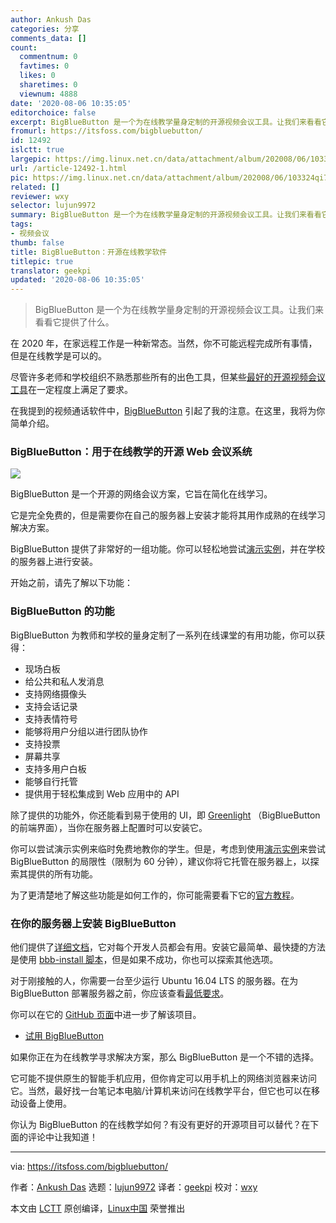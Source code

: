 ```yaml
---
author: Ankush Das
categories: 分享
comments_data: []
count:
  commentnum: 0
  favtimes: 0
  likes: 0
  sharetimes: 0
  viewnum: 4888
date: '2020-08-06 10:35:05'
editorchoice: false
excerpt: BigBlueButton 是一个为在线教学量身定制的开源视频会议工具。让我们来看看它提供了什么。
fromurl: https://itsfoss.com/bigbluebutton/
id: 12492
islctt: true
largepic: https://img.linux.net.cn/data/attachment/album/202008/06/103324qi7ypimmhdqim5he.png
url: /article-12492-1.html
pic: https://img.linux.net.cn/data/attachment/album/202008/06/103324qi7ypimmhdqim5he.png.thumb.jpg
related: []
reviewer: wxy
selector: lujun9972
summary: BigBlueButton 是一个为在线教学量身定制的开源视频会议工具。让我们来看看它提供了什么。
tags:
- 视频会议
thumb: false
title: BigBlueButton：开源在线教学软件
titlepic: true
translator: geekpi
updated: '2020-08-06 10:35:05'
---
```



> 
> BigBlueButton 是一个为在线教学量身定制的开源视频会议工具。让我们来看看它提供了什么。
> 
> 
> 


在 2020 年，在家远程工作是一种新常态。当然，你不可能远程完成所有事情，但是在线教学是可以的。


尽管许多老师和学校组织不熟悉那些所有的出色工具，但某些[最好的开源视频会议工具](/article-12453-1.html)在一定程度上满足了要求。


在我提到的视频通话软件中，[BigBlueButton](https://bigbluebutton.org/) 引起了我的注意。在这里，我将为你简单介绍。


### BigBlueButton：用于在线教学的开源 Web 会议系统


![](/data/attachment/album/202008/06/103324qi7ypimmhdqim5he.png)


BigBlueButton 是一个开源的网络会议方案，它旨在简化在线学习。


它是完全免费的，但是需要你在自己的服务器上安装才能将其用作成熟的在线学习解决方案。


BigBlueButton 提供了非常好的一组功能。你可以轻松地尝试[演示实例](http://demo.bigbluebutton.org/)，并在学校的服务器上进行安装。


开始之前，请先了解以下功能：


### BigBlueButton 的功能


BigBlueButton 为教师和学校的量身定制了一系列在线课堂的有用功能，你可以获得：


* 现场白板
* 给公共和私人发消息
* 支持网络摄像头
* 支持会话记录
* 支持表情符号
* 能够将用户分组以进行团队协作
* 支持投票
* 屏幕共享
* 支持多用户白板
* 能够自行托管
* 提供用于轻松集成到 Web 应用中的 API


除了提供的功能外，你还能看到易于使用的 UI，即 [Greenlight](https://bigbluebutton.org/2018/07/09/greenlight-2-0/) （BigBlueButton 的前端界面），当你在服务器上配置时可以安装它。


你可以尝试演示实例来临时免费地教你的学生。但是，考虑到使用[演示实例](http://demo.bigbluebutton.org/)来尝试 BigBlueButton 的局限性（限制为 60 分钟），建议你将它托管在服务器上，以探索其提供的所有功能。


为了更清楚地了解这些功能是如何工作的，你可能需要看下它的[官方教程](https://www.youtube.com/embed/Q2tG2SS4gXA)。


### 在你的服务器上安装 BigBlueButton


他们提供了[详细文档](https://docs.bigbluebutton.org/)，它对每个开发人员都会有用。安装它最简单、最快捷的方法是使用 [bbb-install 脚本](https://github.com/bigbluebutton/bbb-install)，但是如果不成功，你也可以探索其他选项。


对于刚接触的人，你需要一台至少运行 Ubuntu 16.04 LTS 的服务器。在为 BigBlueButton 部署服务器之前，你应该查看[最低要求](https://docs.bigbluebutton.org/2.2/install.html#minimum-server-requirements)。


你可以在它的 [GitHub 页面](https://github.com/bigbluebutton)中进一步了解该项目。


* [试用 BigBlueButton](https://bigbluebutton.org/)


如果你正在为在线教学寻求解决方案，那么 BigBlueButton 是一个不错的选择。


它可能不提供原生的智能手机应用，但你肯定可以用手机上的网络浏览器来访问它。当然，最好找一台笔记本电脑/计算机来访问在线教学平台，但它也可以在移动设备上使用。


你认为 BigBlueButton 的在线教学如何？有没有更好的开源项目可以替代？在下面的评论中让我知道！




---


via: <https://itsfoss.com/bigbluebutton/>


作者：[Ankush Das](https://itsfoss.com/author/ankush/) 选题：[lujun9972](https://github.com/lujun9972) 译者：[geekpi](https://github.com/geekpi) 校对：[wxy](https://github.com/wxy)


本文由 [LCTT](https://github.com/LCTT/TranslateProject) 原创编译，[Linux中国](https://linux.cn/) 荣誉推出